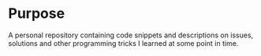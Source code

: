 # Purpose

A personal repository containing code snippets and descriptions on issues, solutions and other programming tricks I learned at some point in time.
